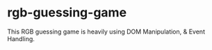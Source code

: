 # rgb-guessing-game
This RGB guessing game is heavily using DOM Manipulation, &amp; Event Handling.
